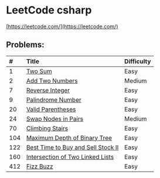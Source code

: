 # LeetCode csharp

[https://leetcode.com/](https://leetcode.com/)

## Problems:

|#|Title|Difficulty|
|:---|:---|:---|
1|[Two Sum](https://leetcode.com/problems/two-sum)|Easy|
2|[Add Two Numbers](https://leetcode.com/problems/add-two-numbers)|Medium|
7|[Reverse Integer](https://leetcode.com/problems/reverse-integer)|Easy|
9|[Palindrome Number](https://leetcode.com/problems/palindrome-number)|Easy|
20|[Valid Parentheses](https://leetcode.com/problems/valid-parentheses)|Easy|
24|[Swap Nodes in Pairs](https://leetcode.com/problems/swap-nodes-in-pairs)|Medium|
70|[Climbing Stairs](https://leetcode.com/problems/climbing-stairs)|Easy|
104|[Maximum Depth of Binary Tree](https://leetcode.com/problems/maximum-depth-of-binary-tree)|Easy|
122|[Best Time to Buy and Sell Stock II](https://leetcode.com/problems/best-time-to-buy-and-sell-stock-ii)|Easy|
160|[Intersection of Two Linked Lists](https://leetcode.com/problems/intersection-of-two-linked-lists)|Easy|
412|[Fizz Buzz](https://leetcode.com/problems/fizz-buzz)|Easy|
